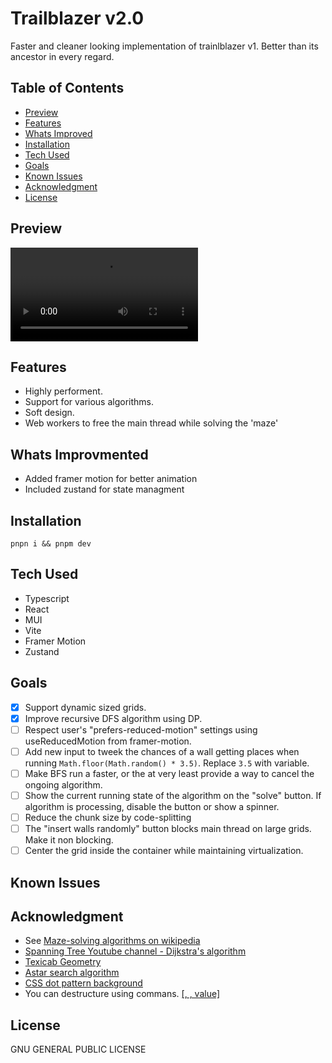 # Trailblazer v2.0

Faster and cleaner looking implementation of trainlblazer v1. Better than its ancestor in every regard.

## Table of Contents

-   [Preview](#)
-   [Features](#)
-   [Whats Improved](#)
-   [Installation](#)
-   [Tech Used](#tech-used)
-   [Goals](#)
-   [Known Issues](#known-issues)
-   [Acknowledgment](#)
-   [License](#license)

## Preview

![preview gif](./public/pathfinder.mp4)

## Features

-   Highly performent.
-   Support for various algorithms.
-   Soft design.
-   Web workers to free the main thread while solving the 'maze'

## Whats Improvmented

-   Added framer motion for better animation
-   Included zustand for state managment

## Installation

`pnpn i && pnpm dev`

## Tech Used

-   Typescript
-   React
-   MUI
-   Vite
-   Framer Motion
-   Zustand

## Goals

-   [x] Support dynamic sized grids.
-   [x] Improve recursive DFS algorithm using DP.
-   [ ] Respect user's "prefers-reduced-motion" settings using useReducedMotion from framer-motion.
-   [ ] Add new input to tweek the chances of a wall getting places when running `Math.floor(Math.random() * 3.5)`. Replace `3.5` with variable.
-   [ ] Make BFS run a faster, or the at very least provide a way to cancel the ongoing algorithm.
-   [ ] Show the current running state of the algorithm on the "solve" button. If algorithm is processing, disable the button or show a spinner.
-   [ ] Reduce the chunk size by code-splitting
-   [ ] The "insert walls randomly" button blocks main thread on large grids. Make it non blocking.
-   [ ] Center the grid inside the container while maintaining virtualization.

## Known Issues

## Acknowledgment

-   See [Maze-solving algorithms on wikipedia](https://en.wikipedia.org/wiki/Maze-solving_algorithm)
-   [Spanning Tree Youtube channel - Dijkstra's algorithm](https://www.youtube.com/watch?v=EFg3u_E6eHU)
-   [Texicab Geometry](https://en.wikipedia.org/wiki/Taxicab_geometry)
-   [Astar search algorithm](https://briangrinstead.com/blog/astar-search-algorithm-in-javascript/)
-   [CSS dot pattern background](https://codepen.io/edmundojr/pen/xOYJGw)
-   You can destructure using commans. [[, , value]](https://github.com/microsoft/TypeScript/issues/10571#issuecomment-242913490)

## License

GNU GENERAL PUBLIC LICENSE
